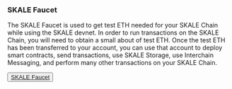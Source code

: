 ### SKALE Faucet

The SKALE Faucet is used to get test ETH needed for your SKALE Chain while using the SKALE devnet. In order to run transactions on the SKALE Chain, you will need to obtain a small about of test ETH. Once the test ETH has been transferred to your account, you can use that account to deploy smart contracts, send transactions, use SKALE Storage, use Interchain Messaging, and perform many other transactions on your SKALE Chain.

<button boxPosition="BOTTOM_LEFT">[SKALE Faucet](http://faucet.skale.network/)</button>



